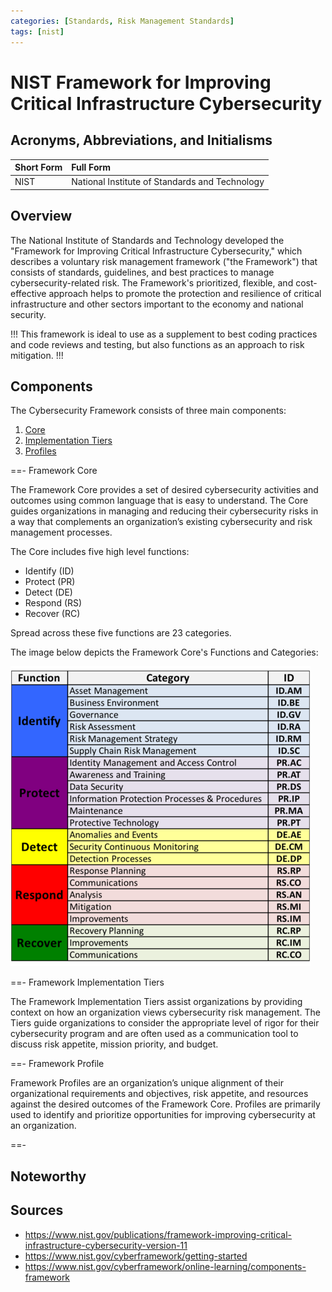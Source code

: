 ```yaml
---
categories: [Standards, Risk Management Standards]
tags: [nist]
---
```


# NIST Framework for Improving Critical Infrastructure Cybersecurity

## Acronyms, Abbreviations, and Initialisms

Short Form | Full Form
:--- | :---
NIST | National Institute of Standards and Technology

## Overview

The National Institute of Standards and Technology developed the "Framework for Improving Critical Infrastructure Cybersecurity," which describes a voluntary risk management framework ("the Framework") that consists of standards, guidelines, and best practices to manage cybersecurity-related risk. The Framework's prioritized, flexible, and cost-effective approach helps to promote the protection and resilience of critical infrastructure and other sectors important to the economy and national security.

!!!
This framework is ideal to use as a supplement to best coding practices and code reviews and testing, but also functions as an approach to risk mitigation.
!!!

## Components

The Cybersecurity Framework consists of three main components:

1. [Core](#framework-core)
2. [Implementation Tiers](#framework-implementation-tiers)
3. [Profiles](#framework-profile)

==- Framework Core

The Framework Core provides a set of desired cybersecurity activities and outcomes using common language that is easy to understand. The Core guides organizations in managing and reducing their cybersecurity risks in a way that complements an organization’s existing cybersecurity and risk management processes. 

The Core includes five high level functions:

- Identify (ID)
- Protect (PR)
- Detect (DE)
- Respond (RS)
- Recover (RC)

Spread across these five functions are 23 categories.

The image below depicts the Framework Core's Functions and Categories:

![Framework Core Categories and Functions](/static/coreofframework.png)

==- Framework Implementation Tiers

The Framework Implementation Tiers assist organizations by providing context on how an organization views cybersecurity risk management. The Tiers guide organizations to consider the appropriate level of rigor for their cybersecurity program and are often used as a communication tool to discuss risk appetite, mission priority, and budget.

==- Framework Profile

Framework Profiles are an organization’s unique alignment of their organizational requirements and objectives, risk appetite, and resources against the desired outcomes of the Framework Core. Profiles are primarily used to identify and prioritize opportunities for improving cybersecurity at an organization.

==-

## Noteworthy

## Sources

- https://www.nist.gov/publications/framework-improving-critical-infrastructure-cybersecurity-version-11
- https://www.nist.gov/cyberframework/getting-started
- https://www.nist.gov/cyberframework/online-learning/components-framework